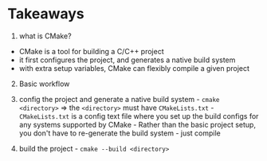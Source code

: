 # Takeaways
1. what is CMake?
- CMake is a tool for building a C/C++ project
- it first configures the project, and generates a native build system
- with extra setup variables, CMake can flexibly compile a given project

2. Basic workflow
  1. config the project and generate a native build system
    - `cmake <directory>` => the `<directory>` must have `CMakeLists.txt`
    - `CMakeLists.txt` is a config text file where you set up the build configs for any systems supported by CMake
    - Rather than the basic project setup, you don't have to re-generate the build system - just compile

  2. build the project
    - `cmake --build <directory>`
